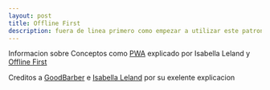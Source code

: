 ```yaml
---
layout: post
title: Offline First
description: fuera de linea primero como empezar a utilizar este patron en tus siguientes aplicaciones
---
```


Informacion sobre Conceptos como [PWA](https://blog.goodbarber.com/es/PWAs-Que-son-las-Progressive-Web-Apps_a538.html) explicado por Isabella Leland y [Offline First](http://offlinefirst.org/)

Creditos a [GoodBarber](https://es.goodbarber.com/pwa/) e [Isabella Leland](https://twitter.com/isabellaleland?lang=es) por su exelente explicacion
